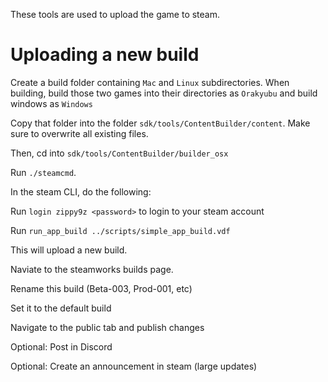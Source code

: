 These tools are used to upload the game to steam.

# Uploading a new build

Create a build folder containing `Mac` and `Linux`
subdirectories. When building, build those two games into
their directories as `Orakyubu` and build windows as `Windows`

Copy that folder into the folder `sdk/tools/ContentBuilder/content`.
Make sure to overwrite all existing files.

Then, cd into `sdk/tools/ContentBuilder/builder_osx`

Run `./steamcmd`.

In the steam CLI, do the following:

Run `login zippy9z <password>` to login to your steam account

Run `run_app_build ../scripts/simple_app_build.vdf`

This will upload a new build.

Naviate to the steamworks builds page.

Rename this build (Beta-003, Prod-001, etc)

Set it to the default build

Navigate to the public tab and publish changes

Optional: Post in Discord

Optional: Create an announcement in steam (large updates)
